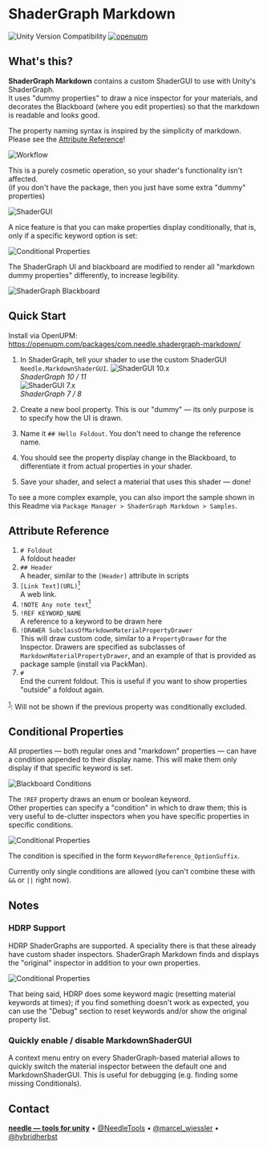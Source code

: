 # ShaderGraph Markdown

![Unity Version Compatibility](https://img.shields.io/badge/Unity-2019.4%20%E2%80%94%202021.1-brightgreen) [![openupm](https://img.shields.io/npm/v/com.needle.shadergraph-markdown?label=openupm&registry_uri=https://package.openupm.com)](https://openupm.com/packages/com.needle.shadergraph-markdown/)

## What's this?

**ShaderGraph Markdown** contains a custom ShaderGUI to use with Unity's ShaderGraph.  
It uses "dummy properties" to draw a nice inspector for your materials, and decorates the Blackboard (where you edit properties) so that the markdown is readable and looks good.  

The property naming syntax is inspired by the simplicity of markdown. Please see the [Attribute Reference](#attribute-reference)! 

![Workflow](https://github.com/needle-tools/shadergraph-markdown/wiki/Images/04_Workflow.gif)

This is a purely cosmetic operation, so your shader's functionality isn't affected.  
(if you don't have the package, then you just have some extra "dummy" properties)  

![ShaderGUI](https://github.com/needle-tools/shadergraph-markdown/wiki/Images/01_ShaderGUI.gif)  

A nice feature is that you can make properties display conditionally, that is, only if a specific keyword option is set:  

![Conditional Properties](https://github.com/needle-tools/shadergraph-markdown/wiki/Images/02_ConditionalProperties.gif)  

The ShaderGraph UI and blackboard are modified to render all "markdown dummy properties" differently, to increase legibility.  

![ShaderGraph Blackboard](https://github.com/needle-tools/shadergraph-markdown/wiki/Images/03_ShaderGraphUI.png)  

## Quick Start
Install via OpenUPM: https://openupm.com/packages/com.needle.shadergraph-markdown/

1. In ShaderGraph, tell your shader to use the custom ShaderGUI `Needle.MarkdownShaderGUI`.
![ShaderGUI 10.x](https://github.com/needle-tools/shadergraph-markdown/wiki/Images/06_ShaderGUI_URP10.png)  
_ShaderGraph 10 / 11_  
![ShaderGUI 7.x](https://github.com/needle-tools/shadergraph-markdown/wiki/Images/07_ShaderGUI_URP7.png)  
_ShaderGraph 7 / 8_  

1. Create a new bool property. This is our "dummy" — its only purpose is to specify how the UI is drawn.  
2. Name it `## Hello Foldout`. You don't need to change the reference name.  
3. You should see the property display change in the Blackboard, to differentiate it from actual properties in your shader.   
4. Save your shader, and select a material that uses this shader — done!

To see a more complex example, you can also import the sample shown in this Readme via `Package Manager > ShaderGraph Markdown > Samples`.

## Attribute Reference
1. `# Foldout`  
   A foldout header
6. `## Header`  
   A header, similar to the `[Header]` attribute in scripts
8. `[Link Text](URL)`<a href="#footnote-1"><sup>1</sup></a>  
   A web link.  
9. `!NOTE Any note text`<a href="#footnote-1"><sup>1</sup></a>  
10. `!REF KEYWORD_NAME`  
  A reference to a keyword to be drawn here
7. `!DRAWER SubclassOfMarkdownMaterialPropertyDrawer`  
This will draw custom code, similar to a `PropertyDrawer` for the Inspector. Drawers are specified as subclasses of `MarkdownMaterialPropertyDrawer`, and an example of that is provided as package sample (install via PackMan).
1. `#`  
   End the current foldout. This is useful if you want to show properties "outside" a foldout again.

<sup>[1](footnote-1)</sup>: Will not be shown if the previous property was conditionally excluded.

## Conditional Properties
All properties — both regular ones and "markdown" properties — can have a condition appended to their display name. This will make them only display if that specific keyword is set.  

![Blackboard Conditions](https://github.com/needle-tools/shadergraph-markdown/wiki/Images/05_BlackboardConditions.png)  

The `!REF` property draws an enum or boolean keyword.  
Other properties can specify a "condition" in which to draw them; this is very useful to de-clutter inspectors when you have specific properties in specific conditions.  

![Conditional Properties](https://github.com/needle-tools/shadergraph-markdown/wiki/Images/02_ConditionalProperties.gif)  

The condition is specified in the form  `KeywordReference_OptionSuffix`.

Currently only single conditions are allowed (you can't combine these with `&&` or `||` right now).

## Notes

### HDRP Support
HDRP ShaderGraphs are supported. A speciality there is that these already have custom shader inspectors. ShaderGraph Markdown finds and displays the "original" inspector in addition to your own properties.  

![Conditional Properties](https://github.com/needle-tools/shadergraph-markdown/wiki/Images/08_HDRP_Support.png)  

That being said, HDRP does some keyword magic (resetting material keywords at times); if you find something doesn't work as expected, you can use the "Debug" section to reset keywords and/or show the original property list.  

### Quickly enable / disable MarkdownShaderGUI

A context menu entry on every ShaderGraph-based material allows to quickly switch the material inspector between the default one and MarkdownShaderGUI. This is useful for debugging (e.g. finding some missing Conditionals).

## Contact
<b>[needle — tools for unity](https://needle.tools)</b> • 
[@NeedleTools](https://twitter.com/NeedleTools) • 
[@marcel_wiessler](https://twitter.com/marcel_wiessler) • 
[@hybridherbst](https://twitter.com/hybdridherbst)
